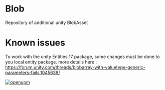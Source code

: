 # Blob
Repository of additional unity BlobAsset


# Known issues
To work with the unity Entities 17 package, some changes must be done to you local entity package. more details here : https://forum.unity.com/threads/blobarray-with-valuetype-generic-parameters-fails.1045639/

[![openupm](https://img.shields.io/npm/v/com.littlebigfun.addressable-importer?label=openupm&registry_uri=https://package.openupm.com)](https://openupm.com/packages/com.wayn-games.blob/)
